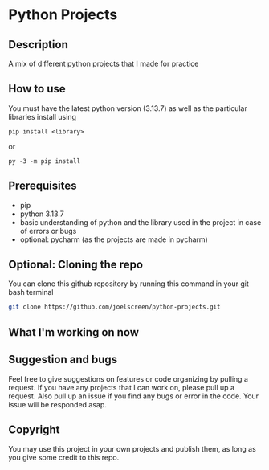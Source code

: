 # Python Projects
## Description
A mix of different python projects that I made for practice

## How to use
You must have the latest python version (3.13.7) as well as the particular libraries install using 
```pip
pip install <library>
```
or
```pip
py -3 -m pip install
```

## Prerequisites
- pip
- python 3.13.7
- basic understanding of python and the library used in the project in case of errors or bugs
- optional: pycharm (as the projects are made in pycharm)

## Optional: Cloning the repo
You can clone this github repository by running this command in your git bash terminal
```bash
git clone https://github.com/joelscreen/python-projects.git
```

## What I'm working on now


## Suggestion and bugs
Feel free to give suggestions on features or code organizing by pulling a request. If you have any projects that I can work on, please pull up a request. Also pull up an issue if you find any bugs or error in the code. Your issue will be responded asap.

## Copyright
You may use this project in your own projects and publish them, as long as you give some credit to this repo.
